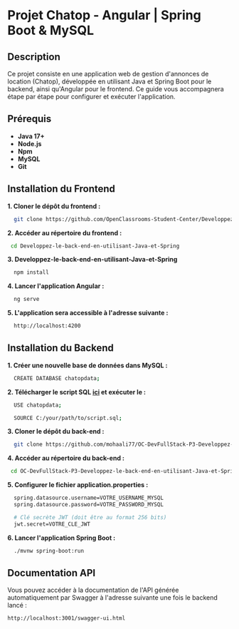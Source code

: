 # Projet Chatop - Angular | Spring Boot & MySQL

## Description
Ce projet consiste en une application web de gestion d'annonces de location (Chatop), développée en utilisant Java et Spring Boot pour le backend, ainsi qu'Angular pour le frontend. Ce guide vous accompagnera étape par étape pour configurer et exécuter l'application.

## Prérequis
- **Java 17+** 
- **Node.js** 
- **Npm** 
- **MySQL** 
- **Git** 

## Installation du Frontend

**1. Cloner le dépôt du frontend :**

 ```bash
   git clone https://github.com/OpenClassrooms-Student-Center/Developpez-le-back-end-en-utilisant-Java-et-Spring.git
```

**2. Accéder au répertoire du frontend :**

 ```bash
  cd Developpez-le-back-end-en-utilisant-Java-et-Spring
   ```
**3. Developpez-le-back-end-en-utilisant-Java-et-Spring**

```bash
  npm install
   ```
**4. Lancer l'application Angular :**

```bash
  ng serve
   ```

**5. L'application sera accessible à l'adresse suivante :**

```bash
  http://localhost:4200
   ```

## Installation du Backend

**1. Créer une nouvelle base de données dans MySQL :**

```bash
  CREATE DATABASE chatopdata;
  ```
**2. Télécharger le script SQL [ici](https://github.com/OpenClassrooms-Student-Center/Developpez-le-back-end-en-utilisant-Java-et-Spring/blob/main/ressources/sql/script.sql) et exécuter le :** 

```bash
  USE chatopdata;
   ```
```bash
  SOURCE C:/your/path/to/script.sql;
   ```
   
**3. Cloner le dépôt du back-end :**

 ```bash
   git clone https://github.com/mohaali77/OC-DevFullStack-P3-Developpez-le-back-end-en-utilisant-Java-et-Spring.git
```

**4. Accéder au répertoire du back-end :**

 ```bash
  cd OC-DevFullStack-P3-Developpez-le-back-end-en-utilisant-Java-et-Spring
   ```
   
**5. Configurer le fichier application.properties :**

```bash
  spring.datasource.username=VOTRE_USERNAME_MYSQL
  spring.datasource.password=VOTRE_PASSWORD_MYSQL

  # Clé secrète JWT (doit être au format 256 bits)
  jwt.secret=VOTRE_CLE_JWT
   ```
   
**6. Lancer l'application Spring Boot :**

```bash
  ./mvnw spring-boot:run
```

## Documentation API

Vous pouvez accéder à la documentation de l'API générée automatiquement par Swagger à l'adresse suivante une fois le backend lancé :

```bash
http://localhost:3001/swagger-ui.html
```


   
